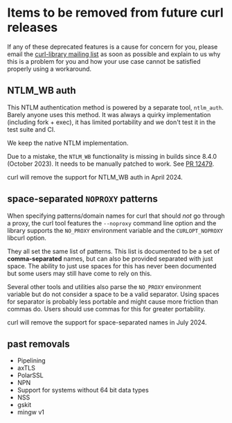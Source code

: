 # Items to be removed from future curl releases

If any of these deprecated features is a cause for concern for you, please
email the
[curl-library mailing list](https://lists.haxx.se/listinfo/curl-library)
as soon as possible and explain to us why this is a problem for you and
how your use case cannot be satisfied properly using a workaround.

## NTLM_WB auth

This NTLM authentication method is powered by a separate tool,
`ntlm_auth`. Barely anyone uses this method. It was always a quirky
implementation (including fork + exec), it has limited portability and we
don't test it in the test suite and CI.

We keep the native NTLM implementation.

Due to a mistake, the `NTLM_WB` functionality is missing in builds since 8.4.0
(October 2023). It needs to be manually patched to work. See [PR
12479](https://github.com/curl/curl/pull/12479).

curl will remove the support for NTLM_WB auth in April 2024.

## space-separated `NOPROXY` patterns

When specifying patterns/domain names for curl that should *not* go through a
proxy, the curl tool features the `--noproxy` command line option and the
library supports the `NO_PROXY` environment variable and the `CURLOPT_NOPROXY`
libcurl option.

They all set the same list of patterns. This list is documented to be a set of
**comma-separated** names, but can also be provided separated with just
space. The ability to just use spaces for this has never been documented but
some users may still have come to rely on this.

Several other tools and utilities also parse the `NO_PROXY` environment
variable but do not consider a space to be a valid separator. Using spaces for
separator is probably less portable and might cause more friction than commas
do. Users should use commas for this for greater portability.

curl will remove the support for space-separated names in July 2024.

## past removals

 - Pipelining
 - axTLS
 - PolarSSL
 - NPN
 - Support for systems without 64 bit data types
 - NSS
 - gskit
 - mingw v1
